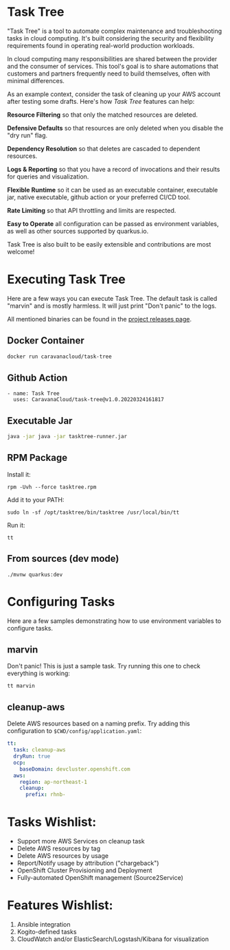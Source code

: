 # Task Tree

"Task Tree" is a tool to automate complex maintenance and troubleshooting tasks in cloud computing. It's built considering the security and flexibility requirements found in operating real-world production workloads.

In cloud computing many responsibilities are shared between the provider and the consumer of services. This tool's goal is to share automations that customers and partners frequently need to build themselves, often with minimal differences.

As an example context, consider the task of cleaning up your AWS account after testing some drafts. Here's how *Task Tree* features can help:

**Resource Filtering** so that only the matched resources are deleted.

**Defensive Defaults** so that resources are only deleted when you disable the "dry run" flag.

**Dependency Resolution** so that deletes are cascaded to dependent resources.

**Logs & Reporting** so that you have a record of invocations and their results for queries and visualization.

**Flexible Runtime** so it can be used as an executable container, executable jar, native executable, github action or your preferred CI/CD tool.

**Rate Limiting** so that API throttling and limits are respected.

**Easy to Operate** all configuration can be passed as environment variables, as well as other sources supported by quarkus.io.

Task Tree is also built to be easily extensible and contributions are most welcome! 

# Executing Task Tree

Here are a few ways you can execute Task Tree. The default task is called "marvin" and is mostly harmless. It will just print "Don't panic" to the logs.

All mentioned binaries can be found in the [project releases page](https://github.com/CaravanaCloud/task-tree/releases).

## Docker Container
```bash
docker run caravanacloud/task-tree
```

## Github Action
```
- name: Task Tree
  uses: CaravanaCloud/task-tree@v1.0.20220324161817
```

## Executable Jar
```bash
java -jar java -jar tasktree-runner.jar
```

## RPM Package
Install it:
```
rpm -Uvh --force tasktree.rpm
```
Add it to your PATH:
```
sudo ln -sf /opt/tasktree/bin/tasktree /usr/local/bin/tt
```
Run it:
```
tt
```

## From sources (dev mode)
```
./mvnw quarkus:dev
```

# Configuring Tasks

Here are a few samples demonstrating how to use environment variables to configure tasks.

## marvin
Don't panic! This is just a sample task.
Try running this one to check everything is working:
```
tt marvin
```

## cleanup-aws
Delete AWS resources based on a naming prefix.
Try adding this configuration to ```$CWD/config/application.yaml```:
```yaml
tt:
  task: cleanup-aws
  dryRun: true
  ocp:
    baseDomain: devcluster.openshift.com
  aws:
    region: ap-northeast-1
    cleanup:
      prefix: rhnb-
```

# Tasks Wishlist:
- Support more AWS Services on cleanup task
- Delete AWS resources by tag
- Delete AWS resources by usage
- Report/Notify usage by attribution ("chargeback")
- OpenShift Cluster Provisioning and Deployment
- Fully-automated OpenShift management (Source2Service)

# Features Wishlist:
1. Ansible integration
2. Kogito-defined tasks
3. CloudWatch and/or ElasticSearch/Logstash/Kibana for visualization

